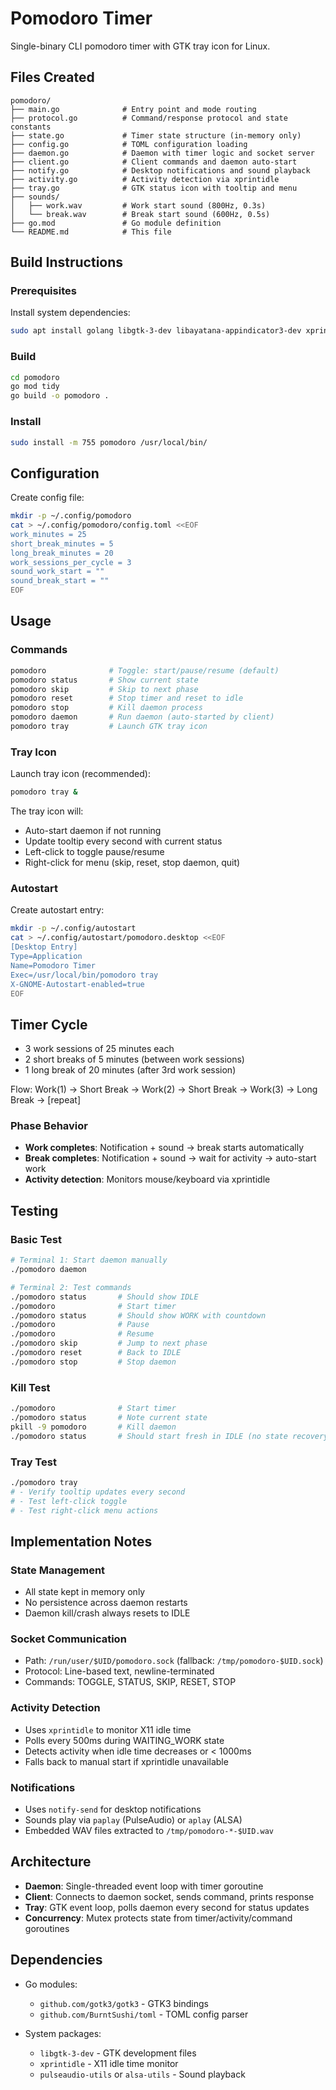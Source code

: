 # Pomodoro Timer

Single-binary CLI pomodoro timer with GTK tray icon for Linux.

## Files Created

```
pomodoro/
├── main.go              # Entry point and mode routing
├── protocol.go          # Command/response protocol and state constants
├── state.go             # Timer state structure (in-memory only)
├── config.go            # TOML configuration loading
├── daemon.go            # Daemon with timer logic and socket server
├── client.go            # Client commands and daemon auto-start
├── notify.go            # Desktop notifications and sound playback
├── activity.go          # Activity detection via xprintidle
├── tray.go              # GTK status icon with tooltip and menu
├── sounds/
│   ├── work.wav         # Work start sound (800Hz, 0.3s)
│   └── break.wav        # Break start sound (600Hz, 0.5s)
├── go.mod               # Go module definition
└── README.md            # This file
```

## Build Instructions

### Prerequisites

Install system dependencies:

```bash
sudo apt install golang libgtk-3-dev libayatana-appindicator3-dev xprintidle pulseaudio-utils
```

### Build

```bash
cd pomodoro
go mod tidy
go build -o pomodoro .
```

### Install

```bash
sudo install -m 755 pomodoro /usr/local/bin/
```

## Configuration

Create config file:

```bash
mkdir -p ~/.config/pomodoro
cat > ~/.config/pomodoro/config.toml <<EOF
work_minutes = 25
short_break_minutes = 5
long_break_minutes = 20
work_sessions_per_cycle = 3
sound_work_start = ""
sound_break_start = ""
EOF
```

## Usage

### Commands

```bash
pomodoro              # Toggle: start/pause/resume (default)
pomodoro status       # Show current state
pomodoro skip         # Skip to next phase
pomodoro reset        # Stop timer and reset to idle
pomodoro stop         # Kill daemon process
pomodoro daemon       # Run daemon (auto-started by client)
pomodoro tray         # Launch GTK tray icon
```

### Tray Icon

Launch tray icon (recommended):

```bash
pomodoro tray &
```

The tray icon will:
- Auto-start daemon if not running
- Update tooltip every second with current status
- Left-click to toggle pause/resume
- Right-click for menu (skip, reset, stop daemon, quit)

### Autostart

Create autostart entry:

```bash
mkdir -p ~/.config/autostart
cat > ~/.config/autostart/pomodoro.desktop <<EOF
[Desktop Entry]
Type=Application
Name=Pomodoro Timer
Exec=/usr/local/bin/pomodoro tray
X-GNOME-Autostart-enabled=true
EOF
```

## Timer Cycle

- 3 work sessions of 25 minutes each
- 2 short breaks of 5 minutes (between work sessions)
- 1 long break of 20 minutes (after 3rd work session)

Flow: Work(1) → Short Break → Work(2) → Short Break → Work(3) → Long Break → [repeat]

### Phase Behavior

- **Work completes**: Notification + sound → break starts automatically
- **Break completes**: Notification + sound → wait for activity → auto-start work
- **Activity detection**: Monitors mouse/keyboard via xprintidle

## Testing

### Basic Test

```bash
# Terminal 1: Start daemon manually
./pomodoro daemon

# Terminal 2: Test commands
./pomodoro status       # Should show IDLE
./pomodoro              # Start timer
./pomodoro status       # Should show WORK with countdown
./pomodoro              # Pause
./pomodoro              # Resume
./pomodoro skip         # Jump to next phase
./pomodoro reset        # Back to IDLE
./pomodoro stop         # Stop daemon
```

### Kill Test

```bash
./pomodoro              # Start timer
./pomodoro status       # Note current state
pkill -9 pomodoro       # Kill daemon
./pomodoro status       # Should start fresh in IDLE (no state recovery)
```

### Tray Test

```bash
./pomodoro tray
# - Verify tooltip updates every second
# - Test left-click toggle
# - Test right-click menu actions
```

## Implementation Notes

### State Management

- All state kept in memory only
- No persistence across daemon restarts
- Daemon kill/crash always resets to IDLE

### Socket Communication

- Path: `/run/user/$UID/pomodoro.sock` (fallback: `/tmp/pomodoro-$UID.sock`)
- Protocol: Line-based text, newline-terminated
- Commands: TOGGLE, STATUS, SKIP, RESET, STOP

### Activity Detection

- Uses `xprintidle` to monitor X11 idle time
- Polls every 500ms during WAITING_WORK state
- Detects activity when idle time decreases or < 1000ms
- Falls back to manual start if xprintidle unavailable

### Notifications

- Uses `notify-send` for desktop notifications
- Sounds play via `paplay` (PulseAudio) or `aplay` (ALSA)
- Embedded WAV files extracted to `/tmp/pomodoro-*-$UID.wav`

## Architecture

- **Daemon**: Single-threaded event loop with timer goroutine
- **Client**: Connects to daemon socket, sends command, prints response
- **Tray**: GTK event loop, polls daemon every second for status updates
- **Concurrency**: Mutex protects state from timer/activity/command goroutines

## Dependencies

- Go modules:
  - `github.com/gotk3/gotk3` - GTK3 bindings
  - `github.com/BurntSushi/toml` - TOML config parser

- System packages:
  - `libgtk-3-dev` - GTK development files
  - `xprintidle` - X11 idle time monitor
  - `pulseaudio-utils` or `alsa-utils` - Sound playback
